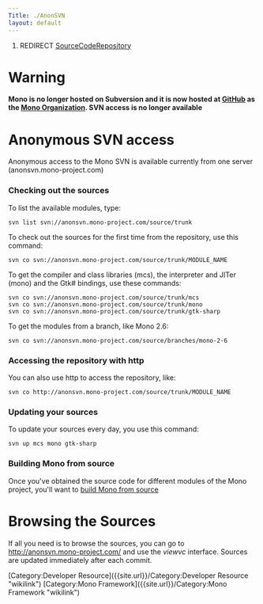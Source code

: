 ```yaml
---
Title: ./AnonSVN
layout: default
---
```


1.  REDIRECT [SourceCodeRepository]({{site.url}}/SourceCodeRepository "wikilink")

Warning
=======

**Mono is no longer hosted on Subversion and it is now hosted at
[GitHub](http://github.com/mono) as the [Mono
Organization](http://github.com/mono). SVN access is no longer
available**

Anonymous SVN access
====================

Anonymous access to the Mono SVN is available currently from one server
(anonsvn.mono-project.com)

### Checking out the sources

To list the available modules, type:

    svn list svn://anonsvn.mono-project.com/source/trunk

To check out the sources for the first time from the repository, use
this command:

    svn co svn://anonsvn.mono-project.com/source/trunk/MODULE_NAME

To get the compiler and class libraries (mcs), the interpreter and JITer
(mono) and the Gtk\# bindings, use these commands:

    svn co svn://anonsvn.mono-project.com/source/trunk/mcs 
    svn co svn://anonsvn.mono-project.com/source/trunk/mono 
    svn co svn://anonsvn.mono-project.com/source/trunk/gtk-sharp

To get the modules from a branch, like Mono 2.6:

    svn co svn://anonsvn.mono-project.com/source/branches/mono-2-6

### Accessing the repository with http

You can also use http to access the repository, like:

    svn co http://anonsvn.mono-project.com/source/trunk/MODULE_NAME

### Updating your sources

To update your sources every day, you use this command:

    svn up mcs mono gtk-sharp

### Building Mono from source

Once you've obtained the source code for different modules of the Mono
project, you'll want to [ build Mono from
source]({{site.url}}/Compiling_Mono "wikilink")

Browsing the Sources
====================

If all you need is to browse the sources, you can go to
[<http://anonsvn.mono-project.com/>](http://anonsvn.mono-project.com/)
and use the <i>viewvc</i> interface. Sources are updated immediately
after each commit.

[Category:Developer Resource]({{site.url}}/Category:Developer Resource "wikilink")
[Category:Mono Framework]({{site.url}}/Category:Mono Framework "wikilink")
